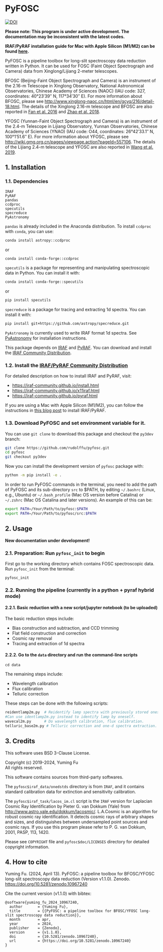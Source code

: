 # PyFOSC
[![DOI](https://zenodo.org/badge/DOI/10.5281/zenodo.10967240.svg)](https://doi.org/10.5281/zenodo.10967240)  

__Please note: This program is under active development. The documentation may be inconsistent with the latest codes.__

__IRAF/PyRAF installation guide for Mac with Apple Silicon (M1/M2) can be found [here](https://yumingfu.space/tech/2024-iraf-mac-installation/).__

PyFOSC is a pipeline toolbox for long-slit spectroscopy data reduction written in Python. It can be used for FOSC (Faint Object Spectrograph and Camera) data from Xinglong/Lijiang 2-meter telescopes.  

BFOSC (Beijing-Faint Object Spectrograph and Camera) is an instrument of the 2.16-m Telescope in Xinglong Observatory, National Astronomical Observatories, Chinese Academy of Sciences (NAOC) (IAU code: 327, coordinates: 40°23′39″ N, 117°34′30″ E). For more information about BFOSC, please see http://www.xinglong-naoc.cn/html/en/gcyq/216/detail-18.html. The details of the Xinglong 2.16-m telescope and BFOSC are also reported in [Fan et al. 2016](https://ui.adsabs.harvard.edu/abs/2016PASP..128k5005F/abstract) and [Zhao et al. 2018](https://ui.adsabs.harvard.edu/abs/2018RAA....18..110Z/abstract).

YFOSC (Yunnan-Faint Object Spectrograph and Camera) is an instrument of the 2.4-m Telescope in Lijiang Observatory, Yunnan Observatories, Chinese Academy of Sciences (YNAO) (IAU code: O44, coordinates: 26°42′33.1″ N, 100°1′51.6″ E). For more information about YFOSC, please see http://wiki.gmg.org.cn/pages/viewpage.action?pageId=557106. The details of the Lijiang 2.4-m telescope and YFOSC are also reported in [Wang et al. 2019](https://ui.adsabs.harvard.edu/abs/2019RAA....19..149W/abstract).

## 1. Installation 

### 1.1. Dependencies
```
IRAF
PyRAF
pandas
ccdproc
specutils
specreduce
PyAstronomy
```

`pandas` is already included in the Anaconda distribution. To install `ccdproc` with `conda`, you can use:
```sh
conda install astropy::ccdproc
```
or
```sh
conda install conda-forge::ccdproc
```

`specutils` is a package for representing and manipulating spectroscopic data in Python. You can install it with:
```sh
conda install conda-forge::specutils
```
or 
```sh
pip install specutils
```

`specreduce` is a package for tracing and extracting 1d spectra. You can install it with:
```sh
pip install git+https://github.com/astropy/specreduce.git
```

`PyAstronomy` is currently used to write IRAF format 1d spectra. See [PyAstronomy](https://pyastronomy.readthedocs.io/en/latest/pyaCDoc/installingPyA.html) for installation instructions.

This package depends on [IRAF](http://iraf.noao.edu/) and [PyRAF](http://www.stsci.edu/institute/software_hardware/pyraf). You can download and install the [IRAF Community Distribution](https://iraf-community.github.io/).

### 1.2. Install the [IRAF/PyRAF Community Distribution](https://iraf-community.github.io/)

For detailed description on how to install IRAF and PyRAF, visit:
- https://iraf-community.github.io/install.html
- https://iraf-community.github.io/x11iraf.html
- https://iraf-community.github.io/pyraf.html

If you are using a Mac with Apple Silicon (M1/M2), you can follow the instructions in [this blog post](https://yumingfu.space/tech/2024-iraf-mac-installation/) to install IRAF/PyRAF.

### 1.3. Download PyFOSC and set environment variable for it.

You can use `git clone` to download this package and checkout the `py3dev` branch:  
```bash
git clone https://github.com/rudolffu/pyfosc.git
cd pyfosc
git checkout py3dev
```

Now you can install the development version of `pyfosc` package with:
```sh
python -m pip install -e .
```

In order to run PyFOSC commands in the terminal, you need to add the path of PyFOSC and its sub-directory `src` to $PATH, by editing `~/.bashrc` (Linux, e.g., Ubuntu) or `~/.bash_profile` (Mac OS version before Catalina) or `~/.zshrc` (Mac OS Catalina and later versions). An example of this can be:
```Bash
export PATH=/Your/Path/to/pyfosc:$PATH
export PATH=/Your/Path/to/pyfosc/src:$PATH
```

## 2. Usage

**New documentation under development!**

### 2.1. Preparation: Run `pyfosc_init` to begin

First go to the working directory which contains FOSC spectroscopic data.
Run `pyfosc_init` from the terminal:
```
pyfosc_init
```

### 2.2. Running the pipeline (currently in a python + pyraf hybrid mode)

#### 2.2.1. Basic reduction with a new script/jupyter notebook (to be uploaded)

The basic reduction steps include:
- Bias construction and subtraction, and CCD trimming
- Flat field construction and correction
- Cosmic ray removal
- Tracing and extraction of 1d spectra

#### 2.2.2. Go to the `data` directory and run the command-line scripts 

```
cd data
```

The remaining steps include:
- Wavelength calibration
- Flux calibration
- Telluric correction

These steps can be done with the following scripts:

```bash
reidentlamp2m.py  # Reidentify lamp spectra with previously stored ones.
#Can use identlamp2m.py instead to identify lamp by oneself.
wavecal2m.py      # Do wavelength calibration, flux calibration.
telluric_base2m.py # Telluric correction and one-d spectra extraction.
```

## 3. Credits

This software uses BSD 3-Clause License.  

Copyright (c) 2019-2024, Yuming Fu  
All rights reserved.  

This software contains sources from third-party softwares.  

The `pyfosc$iraf_data/onedstds` directory is from `IRAF`, and it contains standard calibration data for extinction and sensitivity calibration.  

The `pyfosc$iraf_task/lacos_im.cl` script is the `IRAF` version for Laplacian Cosmic Ray Identification by Pieter G. van Dokkum (Yale) from http://www.astro.yale.edu/dokkum/lacosmic/. L.A.Cosmic is an algorithm for robust cosmic ray identification. It detects cosmic rays of arbitrary shapes and sizes, and distinguishes between undersampled point sources and cosmic rays. If you use this program please refer to P. G. van Dokkum, 2001, PASP, 113, 1420.  

Please see `COPYRIGHT` file and `pyfosc$doc/LICENSES` directory for detailed copyright information.  

## 4. How to cite

Yuming Fu. (2024, April 13). PyFOSC: a pipeline toolbox for BFOSC/YFOSC long-slit spectroscopy data reduction (Version v1.1.0). Zenodo. https://doi.org/10.5281/zenodo.10967240

Cite the current version (v1.1.0) with bibtex:  

```
@software{yuming_fu_2024_10967240,
  author       = {Yuming Fu},
  title        = {{PyFOSC: a pipeline toolbox for BFOSC/YFOSC long-slit spectroscopy data reduction}},
  month        = apr,
  year         = 2024,
  publisher    = {Zenodo},
  version      = {v1.1.0},
  doi          = {10.5281/zenodo.10967240},
  url          = {https://doi.org/10.5281/zenodo.10967240}
}
```
